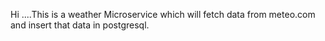 Hi ....This is a weather Microservice which will fetch data from meteo.com and insert that data in postgresql.
